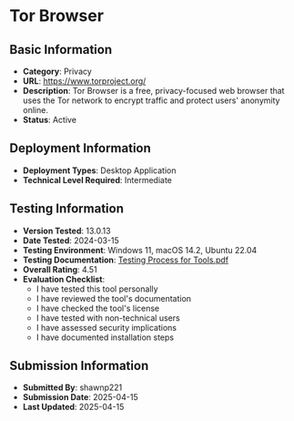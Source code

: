 # Tor Browser

## Basic Information
- **Category**: Privacy
- **URL**: https://www.torproject.org/
- **Description**: Tor Browser is a free, privacy-focused web browser that uses the Tor network to encrypt traffic and protect users' anonymity online.
- **Status**: Active

## Deployment Information
- **Deployment Types**: Desktop Application
- **Technical Level Required**: Intermediate

## Testing Information
- **Version Tested**: 13.0.13
- **Date Tested**: 2024-03-15
- **Testing Environment**: Windows 11, macOS 14.2, Ubuntu 22.04
- **Testing Documentation**: [Testing Process for Tools.pdf](https://github.com/user-attachments/files/19764969/Testing.Process.for.Tools.pdf)
- **Overall Rating**: 4.51
- **Evaluation Checklist**:
  - I have tested this tool personally
  - I have reviewed the tool's documentation
  - I have checked the tool's license
  - I have tested with non-technical users
  - I have assessed security implications
  - I have documented installation steps

## Submission Information
- **Submitted By**: shawnp221
- **Submission Date**: 2025-04-15
- **Last Updated**: 2025-04-15
